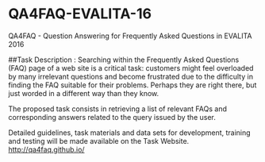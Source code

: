 # QA4FAQ-EVALITA-16
QA­4FAQ - Question Answering for Frequently Asked Questions in EVALITA 2016

##Task Description : 
Searching within the Frequently Asked Questions (FAQ) page of a web site is a critical task: customers might feel overloaded by many irrelevant questions and become frustrated due to the difficulty in finding the FAQ suitable for their problems. Perhaps they are right there, but just worded in a different way than they know.

The proposed task consists in retrieving a list of relevant FAQs and corresponding answers related to the query issued by the user.

Detailed guidelines, task materials and data sets for development, training and testing will be made available on the Task Website.
http://qa4faq.github.io/
